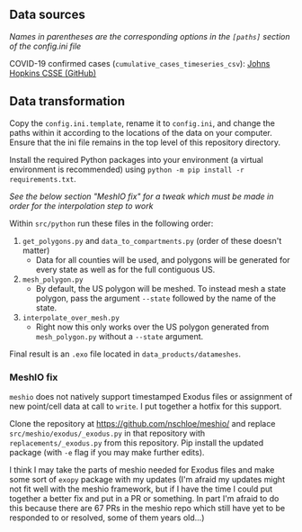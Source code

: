 ## Data sources
*Names in parentheses are the corresponding options in the `[paths]` section of the config.ini file*

COVID-19 confirmed cases (`cumulative_cases_timeseries_csv`): [Johns Hopkins CSSE (GitHub)](https://raw.githubusercontent.com/CSSEGISandData/COVID-19/master/csse_covid_19_data/csse_covid_19_time_series/time_series_covid19_confirmed_US.csv)

## Data transformation
Copy the `config.ini.template`, rename it to `config.ini`, and change the paths within it according to the locations of the data on your computer. Ensure that the ini file remains in the top level of this repository directory.

Install the required Python packages into your environment (a virtual environment is recommended) using `python -m pip install -r requirements.txt`.

*See the below section "MeshIO fix" for a tweak which must be made in order for the interpolation step to work*

Within `src/python` run these files in the following order:
1. `get_polygons.py` and `data_to_compartments.py` (order of these doesn't matter)
    - Data for all counties will be used, and polygons will be generated for every state as well as for the full contiguous US.
2. `mesh_polygon.py`
    - By default, the US polygon will be meshed. To instead mesh a state polygon, pass the argument `--state` followed by the name of the state.
3. `interpolate_over_mesh.py`
    - Right now this only works over the US polygon generated from `mesh_polygon.py` without a `--state` argument.

Final result is an `.exo` file located in `data_products/datameshes`.

### MeshIO fix
`meshio` does not natively support timestamped Exodus files or assignment of new point/cell data at call to `write`. I put together a hotfix for this support.

Clone the repository at https://github.com/nschloe/meshio/ and replace `src/meshio/exodus/_exodus.py` in that repository with `replacements/_exodus.py` from this repository. Pip install the updated package (with `-e` flag if you may make further edits).

I think I may take the parts of meshio needed for Exodus files and make some sort of `exopy` package with my updates (I'm afraid my updates might not fit well with the meshio framework, but if I have the time I could put together a better fix and put in a PR or something. In part I'm afraid to do this because there are 67 PRs in the meshio repo which still have yet to be responded to or resolved, some of them years old...)
